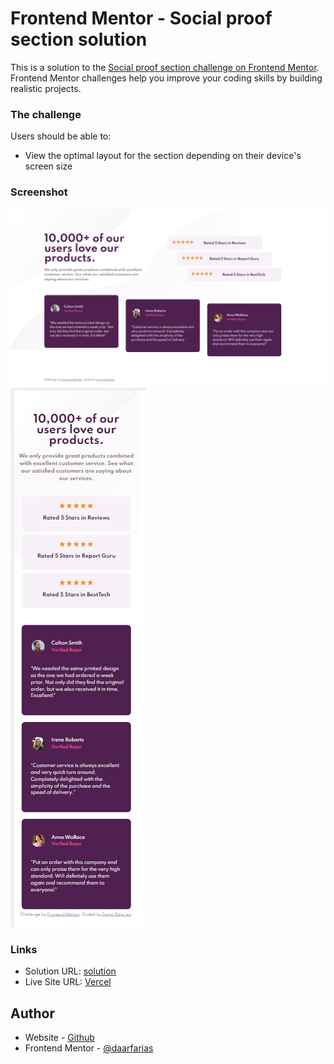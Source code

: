 # Frontend Mentor - Social proof section solution

This is a solution to the [Social proof section challenge on Frontend Mentor](https://www.frontendmentor.io/challenges/social-proof-section-6e0qTv_bA). Frontend Mentor challenges help you improve your coding skills by building realistic projects. 

### The challenge

Users should be able to:

- View the optimal layout for the section depending on their device's screen size

### Screenshot

![Desktop](./images/screen-desktop.png)
![Mobile](./images/screen-mobile.png)


### Links

- Solution URL: [solution](https://www.frontendmentor.io/solutions/socialproofsectionmasterproject-DYE5YzB8l)
- Live Site URL: [Vercel](https://social-proof-section-master-three-xi.vercel.app/)

## Author

- Website - [Github](https://github.com/daarfarias)
- Frontend Mentor - [@daarfarias](https://www.frontendmentor.io/profile/daarfarias)

